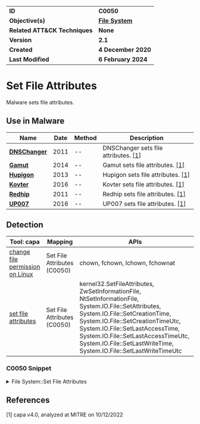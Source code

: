 <table>
<tr>
<td><b>ID</b></td>
<td><b>C0050</b></td>
</tr>
<tr>
<td><b>Objective(s)</b></td>
<td><b><a href="../file-system">File System</a></b></td>
</tr>
<tr>
<td><b>Related ATT&CK Techniques</b></td>
<td><b>None</b></td>
</tr>
<tr>
<td><b>Version</b></td>
<td><b>2.1</b></td>
</tr>
<tr>
<td><b>Created</b></td>
<td><b>4 December 2020</b></td>
</tr>
<tr>
<td><b>Last Modified</b></td>
<td><b>6 February 2024</b></td>
</tr>
</table>


# Set File Attributes

Malware sets file attributes.

## Use in Malware

|Name|Date|Method|Description|
|---|---|---|---|
|[**DNSChanger**](../../xample-malware/dnschanger.md)|2011|--|DNSChanger sets file attributes. [[1]](#1)|
|[**Gamut**](../../xample-malware/gamut.md)|2014|--|Gamut sets file attributes. [[1]](#1)|
|[**Hupigon**](../../xample-malware/hupigon.md)|2013|--|Hupigon sets file attributes. [[1]](#1)|
|[**Kovter**](../../xample-malware/kovter.md)|2016|--|Kovter sets file attributes. [[1]](#1)|
|[**Redhip**](../../xample-malware/redhip.md)|2011|--|Redhip sets file attributes. [[1]](#1)|
|[**UP007**](../../xample-malware/up007.md)|2016|--|UP007 sets file attributes. [[1]](#1)|

## Detection

|Tool: capa|Mapping|APIs|
|---|---|---|
|[change file permission on Linux](https://github.com/mandiant/capa-rules/blob/master/host-interaction/file-system/change-file-permission-on-linux.yml)|Set File Attributes (C0050)|chown, fchown, lchown, fchownat|
|[set file attributes](https://github.com/mandiant/capa-rules/blob/master/host-interaction/file-system/meta/set-file-attributes.yml)|Set File Attributes (C0050)|kernel32.SetFileAttributes, ZwSetInformationFile, NtSetInformationFile, System.IO.File::SetAttributes, System.IO.File::SetCreationTime, System.IO.File::SetCreationTimeUtc, System.IO.File::SetLastAccessTime, System.IO.File::SetLastAccessTimeUtc, System.IO.File::SetLastWriteTime, System.IO.File::SetLastWriteTimeUtc|

### C0050 Snippet
<details>
<summary> File System::Set File Attributes </summary>
SHA256: 27253651170386863b148afb2a0fdda7780ae65cbc31405acbd99fa06b44b79f
Location: 0x140006a6d
<pre>
mov     edx, 0x2        ; pass the value indicating for the 'hidden' attribute to be set on the file
lea     rcx, [rsp + 0x40]       ; name of the file for which attributes should be changed
call    qword ptr [->KERNEL32.DLL::SetFileAttributesA]  ; call Windows API for changing file attributes
</pre>
</details>

## References

<a name="1">[1]</a> capa v4.0, analyzed at MITRE on 10/12/2022


